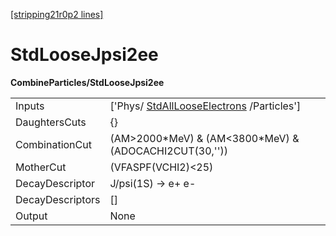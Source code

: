 [[stripping21r0p2 lines]](./stripping21r0p2-commonparticles)

# StdLooseJpsi2ee

**CombineParticles/StdLooseJpsi2ee**

|                  |                                                                                       |
|------------------|---------------------------------------------------------------------------------------|
| Inputs           | ['Phys/ [StdAllLooseElectrons](./stripping21r0p2-stdalllooseelectrons) /Particles'] |
| DaughtersCuts    | {}                                                                                    |
| CombinationCut   | (AM\>2000\*MeV) & (AM\<3800\*MeV) & (ADOCACHI2CUT(30,''))                             |
| MotherCut        | (VFASPF(VCHI2)\<25)                                                                   |
| DecayDescriptor  | J/psi(1S) -\> e+ e-                                                                   |
| DecayDescriptors | []                                                                                  |
| Output           | None                                                                                  |
